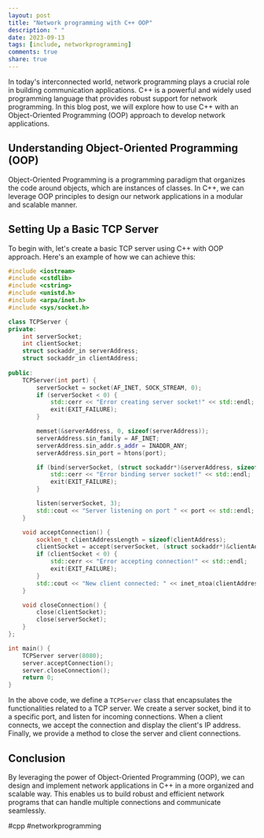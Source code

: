 ```yaml
---
layout: post
title: "Network programming with C++ OOP"
description: " "
date: 2023-09-13
tags: [include, networkprogramming]
comments: true
share: true
---
```


In today's interconnected world, network programming plays a crucial role in building communication applications. C++ is a powerful and widely used programming language that provides robust support for network programming. In this blog post, we will explore how to use C++ with an Object-Oriented Programming (OOP) approach to develop network applications.

## Understanding Object-Oriented Programming (OOP)

Object-Oriented Programming is a programming paradigm that organizes the code around objects, which are instances of classes. In C++, we can leverage OOP principles to design our network applications in a modular and scalable manner.

## Setting Up a Basic TCP Server

To begin with, let's create a basic TCP server using C++ with OOP approach. Here's an example of how we can achieve this:

```cpp
#include <iostream>
#include <cstdlib>
#include <cstring>
#include <unistd.h>
#include <arpa/inet.h>
#include <sys/socket.h>

class TCPServer {
private:
    int serverSocket;
    int clientSocket;
    struct sockaddr_in serverAddress;
    struct sockaddr_in clientAddress;
    
public:
    TCPServer(int port) {
        serverSocket = socket(AF_INET, SOCK_STREAM, 0);
        if (serverSocket < 0) {
            std::cerr << "Error creating server socket!" << std::endl;
            exit(EXIT_FAILURE);
        }

        memset(&serverAddress, 0, sizeof(serverAddress));
        serverAddress.sin_family = AF_INET;
        serverAddress.sin_addr.s_addr = INADDR_ANY;
        serverAddress.sin_port = htons(port);

        if (bind(serverSocket, (struct sockaddr*)&serverAddress, sizeof(serverAddress)) < 0) {
            std::cerr << "Error binding server socket!" << std::endl;
            exit(EXIT_FAILURE);
        }

        listen(serverSocket, 3);
        std::cout << "Server listening on port " << port << std::endl;
    }

    void acceptConnection() {
        socklen_t clientAddressLength = sizeof(clientAddress);
        clientSocket = accept(serverSocket, (struct sockaddr*)&clientAddress, &clientAddressLength);
        if (clientSocket < 0) {
            std::cerr << "Error accepting connection!" << std::endl;
            exit(EXIT_FAILURE);
        }
        std::cout << "New client connected: " << inet_ntoa(clientAddress.sin_addr) << std::endl;
    }

    void closeConnection() {
        close(clientSocket);
        close(serverSocket);
    }
};

int main() {
    TCPServer server(8080);
    server.acceptConnection();
    server.closeConnection();
    return 0;
}
```

In the above code, we define a `TCPServer` class that encapsulates the functionalities related to a TCP server. We create a server socket, bind it to a specific port, and listen for incoming connections. When a client connects, we accept the connection and display the client's IP address. Finally, we provide a method to close the server and client connections.

## Conclusion

By leveraging the power of Object-Oriented Programming (OOP), we can design and implement network applications in C++ in a more organized and scalable way. This enables us to build robust and efficient network programs that can handle multiple connections and communicate seamlessly.

#cpp #networkprogramming